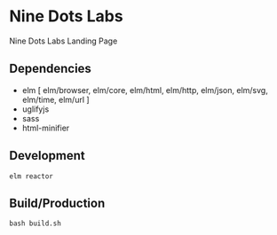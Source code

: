 # Nine Dots Labs

Nine Dots Labs Landing Page

## Dependencies

- elm [ elm/browser, elm/core, elm/html, elm/http, elm/json, elm/svg, elm/time, elm/url ]
- uglifyjs
- sass
- html-minifier

## Development

`elm reactor`

## Build/Production

`bash build.sh`
